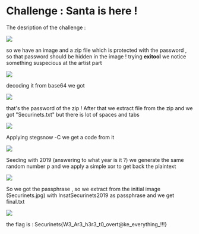 # Challenge : Santa is here ! 

The desription of the challenge : 

![](https://i.imgur.com/ftRznee.png)

so we have an image and a zip file which is protected with the password , so that password should be hidden in the image ! trying **exitool** we notice something suspecious at the artist part 

![](https://i.imgur.com/wbO6qvW.png) <br>

decoding it from base64 we got 

![](https://i.imgur.com/CsBWcha.png) <br>

that's the password of the zip ! After that we extract file from the zip and we got "Securinets.txt" but there is lot of spaces and tabs 

![](https://i.imgur.com/smmnZo0.png) <br> 

Applying stegsnow -C we get a code from it 

![](https://i.imgur.com/qbeZuuS.png) <br>

Seeding with 2019 (answering to what year is it ?) we generate the same random number p and we apply a simple xor to get back the plaintext 

![](https://i.imgur.com/xYPrOMm.png) <br>

So we got the passphrase , so we extract from the initial image (Securinets.jpg) with InsatSecurinets2019 as passphrase and we get final.txt 

![](https://i.imgur.com/HEOaisZ.png) <br>

the flag is : Securinets{W3_Ar3_h3r3_t0_overt@ke_everything_!!!}
